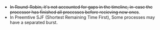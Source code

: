 - ~~In Round-Robin, it's not accounted for gaps in the timeline, in-case the processor has finished all processes before recieving new ones~~.
- In Preemtive SJF (Shortest Remaining Time First), Some processes may have a separated burst.